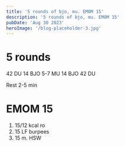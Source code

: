 ```yaml
---
title: '5 rounds of bjo, mu. EMOM 15'
description: '5 rounds of bjo, mu. EMOM 15'
pubDate: 'Aug 30 2023'
heroImage: '/blog-placeholder-3.jpg'
---
```

# 5 rounds 
42 DU 
14 BJO
5-7 MU
14 BJO
42 DU

Rest 2-5 min 

# EMOM 15 
1. 15/12 kcal ro 
2. 15 LF burpees 
3. 15 m. HSW
